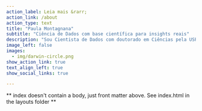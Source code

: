 ```yaml
---
action_label: Leia mais &rarr;
action_link: /about
action_type: text
title: "Paula Montagnana"
subtitle: "Ciência de Dados com base científica para insights reais"
description: "Sou Cientista de Dados com doutorado em Ciências pela USP. Desde a graduação em Ecologia, utilizo estatística para explorar dados complexos. Com expertise em diferentes abordagens, como análise espacial e modelos estatísticos, transformo dados em insights para impulsionar decisões."
image_left: false
images:
  - img/darwin-circle.png
show_action_link: true
text_align_left: true
show_social_links: true 

---
```




** index doesn't contain a body, just front matter above.
See index.html in the layouts folder **
